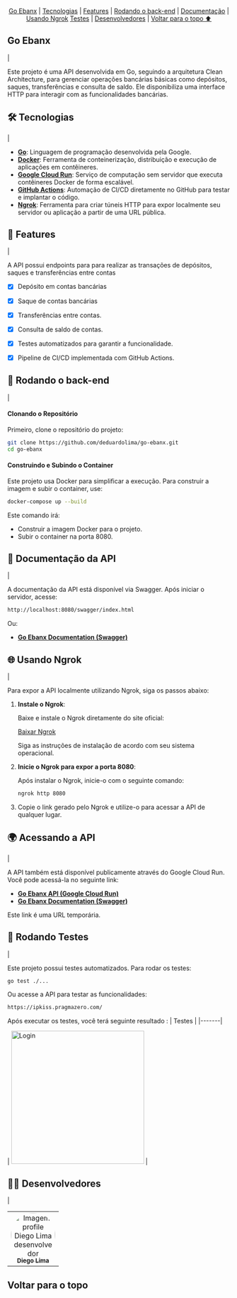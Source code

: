 <p align="center">
  <a href="#sobre">Go Ebanx</a> |
  <a href="#tecnologia">Tecnologias</a> |
  <a href="#features">Features</a> |
  <a href="#back">Rodando o back-end</a> |
  <a href="#documentacao">Documentação</a> |
  <a href="#ngrok">Usando Ngrok</a>
  <a href="#testes">Testes</a> |
  <a href="#desenvolvedores">Desenvolvedores</a> |
  <a href="#voltar">Voltar para o topo ⬆️</a>
</p>

<h2 id="sobre"> Go Ebanx</h2> |


Este projeto é uma API desenvolvida em Go, seguindo a arquitetura Clean Architecture, para gerenciar operações bancárias básicas como depósitos, saques, transferências e consulta de saldo. Ele disponibiliza uma interface HTTP para interagir com as funcionalidades bancárias.


<h2 id="tecnologia">🛠 Tecnologias</h2> |

- [**Go**](https://golang.org/doc/): Linguagem de programação desenvolvida pela Google.
- [**Docker**](https://www.docker.com/): Ferramenta de conteinerização, distribuição e execução de aplicações em contêineres.
- [**Google Cloud Run**](https://cloud.google.com/run): Serviço de computação sem servidor que executa contêineres Docker de forma escalável.
- [**GitHub Actions**](https://github.com/features/actions): Automação de CI/CD diretamente no GitHub para testar e implantar o código.
- [**Ngrok**](https://ngrok.com/): Ferramenta para criar túneis HTTP para expor localmente seu servidor ou aplicação a partir de uma URL pública.


<h2 id="features">🚀 Features</h2> |

A API possui endpoints para para realizar as transações de depósitos, saques e transferências entre contas

- [x] Depósito em contas bancárias
- [x] Saque de contas bancárias
- [x] Transferências entre contas.
- [x] Consulta de saldo de contas.
- [x] Testes automatizados para garantir a funcionalidade.
- [x] Pipeline de CI/CD implementada com GitHub Actions.


<h2 id="back"> 🚀 Rodando o back-end</h2> |

#### Clonando o Repositório
Primeiro, clone o repositório do projeto:

```bash
git clone https://github.com/deduardolima/go-ebanx.git
cd go-ebanx

```
#### Construindo e Subindo o Container
Este projeto usa Docker para simplificar a execução. Para construir a imagem e subir o container, use:

```bash
docker-compose up --build

```
Este comando irá:

- Construir a imagem Docker para o projeto.
- Subir o container na porta 8080.

<h2 id="documentacao">📖 Documentação da API</h2> |

A documentação da API está disponível via Swagger. Após iniciar o servidor, acesse:

```bash
http://localhost:8080/swagger/index.html

```
Ou:
- [**Go Ebanx Documentation (Swagger)**](https://ebanx-service-qaetfstifq-uc.a.run.app/api/swagger/index.html)


<h2 id="ngrok">🌐 Usando Ngrok</h2> |

Para expor a API localmente utilizando Ngrok, siga os passos abaixo:

1. **Instale o Ngrok**:

   Baixe e instale o Ngrok diretamente do site oficial:

   [Baixar Ngrok](https://ngrok.com/download)

   Siga as instruções de instalação de acordo com seu sistema operacional.

2. **Inicie o Ngrok para expor a porta 8080**:

   Após instalar o Ngrok, inicie-o com o seguinte comando:

   ```bash
   ngrok http 8080
   ```

3.  Copie o link gerado pelo Ngrok e utilize-o para acessar a API de qualquer lugar.

<h2 id="access-api">🌍 Acessando a API</h2> |

A API também está disponível publicamente através do Google Cloud Run. Você pode acessá-la no seguinte link:

- [**Go Ebanx API (Google Cloud Run)**](https://ebanx-service-qaetfstifq-uc.a.run.app/)
- [**Go Ebanx Documentation (Swagger)**](https://ebanx-service-qaetfstifq-uc.a.run.app/swagger/index.html)

Este link é uma URL temporária.


<h2 id="testes">🧪 Rodando Testes</h2> |

Este projeto possui testes automatizados. Para rodar os testes:

```
go test ./...
```

Ou acesse a API para testar as funcionalidades:

```bash
https://ipkiss.pragmazero.com/
```

Após executar os testes, você terá seguinte resultado :
| Testes |
|-------|

| <img src="https://github.com/user-attachments/assets/8b430429-f011-46da-99f6-b398c7d99191" alt="Login" width="300"> |

<h2 id="desenvolvedores">👨‍💻 Desenvolvedores</h2> |
<table>         
  <tr>
    <td align="center">
      <a href="https://github.com/deduardolima">
        <img style="border-radius: 50%;" src="https://avatars.githubusercontent.com/u/98969787?v=4" width="100px;" alt="Imagem profile Diego Lima desenvolvedor"/>
        <br />
        <sub><b> Diego Lima</b></sub>
    </td>
  </tr>
</table>

<h2 id="voltar">Voltar para o topo</h2>
